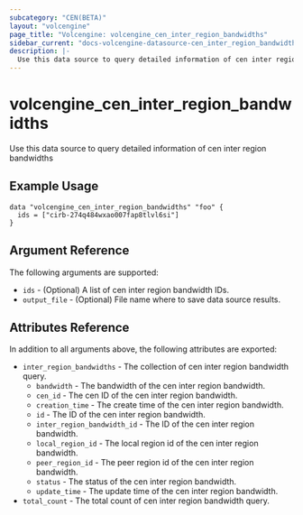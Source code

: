 ```yaml
---
subcategory: "CEN(BETA)"
layout: "volcengine"
page_title: "Volcengine: volcengine_cen_inter_region_bandwidths"
sidebar_current: "docs-volcengine-datasource-cen_inter_region_bandwidths"
description: |-
  Use this data source to query detailed information of cen inter region bandwidths
---
```

# volcengine_cen_inter_region_bandwidths
Use this data source to query detailed information of cen inter region bandwidths
## Example Usage
```hcl
data "volcengine_cen_inter_region_bandwidths" "foo" {
  ids = ["cirb-274q484wxao007fap8tlvl6si"]
}
```
## Argument Reference
The following arguments are supported:
* `ids` - (Optional) A list of cen inter region bandwidth IDs.
* `output_file` - (Optional) File name where to save data source results.

## Attributes Reference
In addition to all arguments above, the following attributes are exported:
* `inter_region_bandwidths` - The collection of cen inter region bandwidth query.
    * `bandwidth` - The bandwidth of the cen inter region bandwidth.
    * `cen_id` - The cen ID of the cen inter region bandwidth.
    * `creation_time` - The create time of the cen inter region bandwidth.
    * `id` - The ID of the cen inter region bandwidth.
    * `inter_region_bandwidth_id` - The ID of the cen inter region bandwidth.
    * `local_region_id` - The local region id of the cen inter region bandwidth.
    * `peer_region_id` - The peer region id of the cen inter region bandwidth.
    * `status` - The status of the cen inter region bandwidth.
    * `update_time` - The update time of the cen inter region bandwidth.
* `total_count` - The total count of cen inter region bandwidth query.


